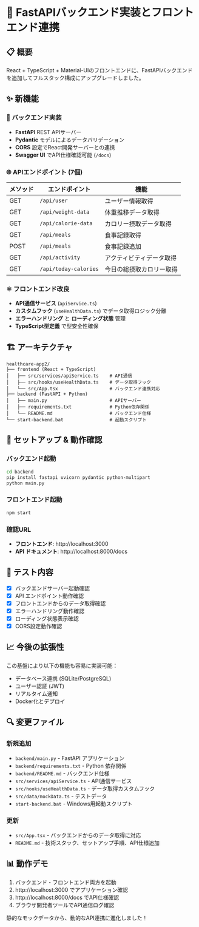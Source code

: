 # 🚀 FastAPIバックエンド実装とフロントエンド連携

## 📋 概要

React + TypeScript + Material-UIのフロントエンドに、FastAPIバックエンドを追加してフルスタック構成にアップグレードしました。

## ✨ 新機能

### 🔧 バックエンド実装
- **FastAPI** REST APIサーバー
- **Pydantic** モデルによるデータバリデーション
- **CORS** 設定でReact開発サーバーとの連携
- **Swagger UI** でAPI仕様確認可能 (`/docs`)

### 🌐 APIエンドポイント (7個)
| メソッド | エンドポイント | 機能 |
|---------|---------------|-----|
| GET | `/api/user` | ユーザー情報取得 |
| GET | `/api/weight-data` | 体重推移データ取得 |
| GET | `/api/calorie-data` | カロリー摂取データ取得 |
| GET | `/api/meals` | 食事記録取得 |
| POST | `/api/meals` | 食事記録追加 |
| GET | `/api/activity` | アクティビティデータ取得 |
| GET | `/api/today-calories` | 今日の総摂取カロリー取得 |

### ⚛️ フロントエンド改良
- **API通信サービス** (`apiService.ts`)
- **カスタムフック** (`useHealthData.ts`) でデータ取得ロジック分離
- **エラーハンドリング** と **ローディング状態** 管理
- **TypeScript型定義** で型安全性確保

## 🏗️ アーキテクチャ

```
healthcare-app2/
├── frontend (React + TypeScript)
│   ├── src/services/apiService.ts    # API通信
│   ├── src/hooks/useHealthData.ts    # データ取得フック
│   └── src/App.tsx                   # バックエンド連携対応
├── backend (FastAPI + Python)
│   ├── main.py                       # APIサーバー
│   ├── requirements.txt              # Python依存関係
│   └── README.md                     # バックエンド仕様
└── start-backend.bat                 # 起動スクリプト
```

## 🚀 セットアップ & 動作確認

### バックエンド起動
```bash
cd backend
pip install fastapi uvicorn pydantic python-multipart
python main.py
```

### フロントエンド起動
```bash
npm start
```

### 確認URL
- **フロントエンド**: http://localhost:3000
- **API ドキュメント**: http://localhost:8000/docs

## 🧪 テスト内容

- [x] バックエンドサーバー起動確認
- [x] API エンドポイント動作確認
- [x] フロントエンドからのデータ取得確認
- [x] エラーハンドリング動作確認
- [x] ローディング状態表示確認
- [x] CORS設定動作確認

## 📈 今後の拡張性

この基盤により以下の機能も容易に実装可能：
- データベース連携 (SQLite/PostgreSQL)
- ユーザー認証 (JWT)
- リアルタイム通知
- Docker化とデプロイ

## 🔍 変更ファイル

### 新規追加
- `backend/main.py` - FastAPI アプリケーション
- `backend/requirements.txt` - Python 依存関係
- `backend/README.md` - バックエンド仕様
- `src/services/apiService.ts` - API通信サービス
- `src/hooks/useHealthData.ts` - データ取得カスタムフック
- `src/data/mockData.ts` - テストデータ
- `start-backend.bat` - Windows用起動スクリプト

### 更新
- `src/App.tsx` - バックエンドからのデータ取得に対応
- `README.md` - 技術スタック、セットアップ手順、API仕様追加

## 📊 動作デモ

1. バックエンド・フロントエンド両方を起動
2. http://localhost:3000 でアプリケーション確認
3. http://localhost:8000/docs でAPI仕様確認
4. ブラウザ開発者ツールでAPI通信ログ確認

静的なモックデータから、動的なAPI連携に進化しました！
